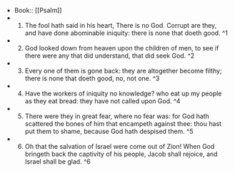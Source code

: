 - Book:: [[Psalm]]
- 1. The fool hath said in his heart, There is no God. Corrupt are they, and have done abominable iniquity: there is none that doeth good. ^1
- 2. God looked down from heaven upon the children of men, to see if there were any that did understand, that did seek God. ^2
- 3. Every one of them is gone back: they are altogether become filthy; there is none that doeth good, no, not one. ^3
- 4. Have the workers of iniquity no knowledge? who eat up my people as they eat bread: they have not called upon God. ^4
- 5. There were they in great fear, where no fear was: for God hath scattered the bones of him that encampeth against thee: thou hast put them to shame, because God hath despised them. ^5
- 6. Oh that the salvation of Israel were come out of Zion! When God bringeth back the captivity of his people, Jacob shall rejoice, and Israel shall be glad. ^6
